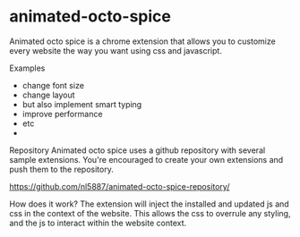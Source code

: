 animated-octo-spice
===================

Animated octo spice is a chrome extension that allows you to customize every website the way you want using css and javascript. 


Examples
* change font size
* change layout
* but also implement smart typing 
* improve performance
* etc
* 

Repository
Animated octo spice uses a github repository with several sample extensions. You're encouraged to create your own extensions and push them to the repository.

https://github.com/nl5887/animated-octo-spice-repository/

How does it work?
The extension will inject the installed and updated js and css in the context of the website. This allows the css to overrule any styling, and the js to interact within the website context.

